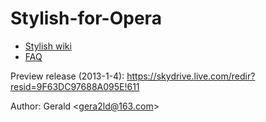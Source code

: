Stylish-for-Opera
=================

* [Stylish wiki](Stylish-for-Opera/wiki)
* [FAQ](Stylish-for-Opera/wiki/FAQ)

Preview release (2013-1-4): <https://skydrive.live.com/redir?resid=9F63DC97688A095E!611>

Author: Gerald &lt;<gera2ld@163.com>&gt;
